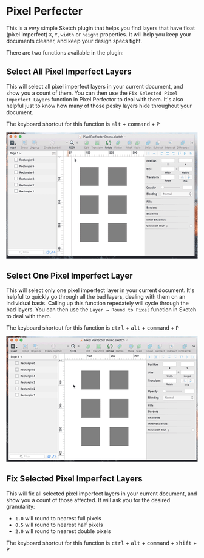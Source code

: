 # Pixel Perfecter

This is a _very_ simple Sketch plugin that helps you find layers that have float (pixel imperfect) `X`, `Y`, `width` or `height` properties. It will help you keep your documents cleaner, and keep your design specs tight.

There are two functions available in the plugin:

## Select All Pixel Imperfect Layers

This will select all pixel imperfect layers in your current document, and show you a count of them. You can then use the `Fix Selected Pixel Imperfect Layers` function in Pixel Perfector to deal with them. It's also helpful just to know how many of those pesky layers hide throughout your document.

The keyboard shortcut for this function is <kbd>alt</kbd> + <kbd>command</kbd> + <kbd>P</kbd>

![](readme-all.gif)

## Select One Pixel Imperfect Layer

This will select only one pixel imperfect layer in your current document. It's helpful to quickly go through all the bad layers, dealing with them on an individual basis. Calling up this function repedately will cycle through the bad layers. You can then use the `Layer → Round to Pixel` function in Sketch to deal with them.

The keyboard shortcut for this function is 
<kbd>ctrl</kbd> + <kbd>alt</kbd> + <kbd>command</kbd> + <kbd>P</kbd>

![](readme-one.gif)

## Fix Selected Pixel Imperfect Layers

This will fix all selected pixel imperfect layers in your current document, and show you a count of those affected. It will ask you for the desired granularity:

- `1.0` will round to nearest full pixels
- `0.5` will round to nearest half pixels
- `2.0` will round to nearest double pixels

The keyboard shortcut for this function is <kbd>ctrl</kbd> + <kbd>alt</kbd> + <kbd>command</kbd> + <kbd>shift</kbd> + <kbd>P</kbd>


